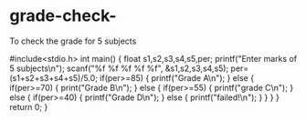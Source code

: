 # grade-check-
To check the grade for 5 subjects

#include<stdio.h>
int main()
{
float s1,s2,s3,s4,s5,per;
printf("Enter marks of 5 subjects\n");
scanf("%f %f %f %f %f", &s1,s2,s3,s4,s5);
per=(s1+s2+s3+s4+s5)/5.0;
  if(per>=85)
{
 printf("Grade A\n");
}
else
{
  if(per>=70)
{
print("Grade B\n");
}
else
{
   if(per>=55)
   {
printf("grade C\n");
   }
   else
   {
if(per>=40)
{
printf("Grade D\n");
}
else
{
printf("failed!\n");
}
}
}
}
return 0;
}

